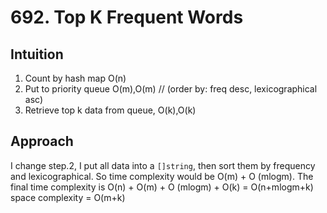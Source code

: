 # 692. Top K Frequent Words

## Intuition
1. Count by hash map O(n)
2. Put to priority queue O(m),O(m) // (order by: freq desc, lexicographical asc)
3. Retrieve top k data from queue, O(k),O(k)


## Approach
I change step.2, I put all data into a `[]string`, then sort them by frequency and lexicographical.
So time complexity would be O(m) + O (mlogm).
The final time complexity is O(n) + O(m) + O (mlogm) + O(k) = O(n+mlogm+k)
    space complexity = O(m+k)